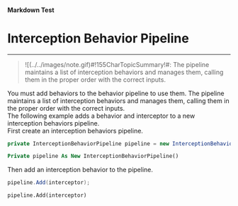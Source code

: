 ﻿---
Source File Name: 75-Interception.docx
AssetID: 7f7a1362-150a-417c-8b15-ba4f7d08cd5a
Title: Interception Behavior Pipeline
Order In ToC: 2\5\2
Output Filename: 2\5\2_Interception Behavior Pipeline.markdown
---

#### Markdown Test ####
# Interception Behavior Pipeline #
----------


> ![(../../images/note.gif)#!155CharTopicSummary!#:
> <a name="interception_pipeline" href="#" xmlns:xlink="http://www.w3.org/1999/xlink"><span /></a>
The pipeline maintains a list of interception behaviors and manages them, calling them in the proper order with the correct inputs.

You must add behaviors to the behavior pipeline to use them. The pipeline maintains a list of interception behaviors and manages them, calling them in the proper order with the correct inputs.  
The following example adds a behavior and interceptor to a new interception behaviors pipeline.  
First create an interception behaviors pipeline.  

```csharp
private InterceptionBehaviorPipeline pipeline = new InterceptionBehaviorPipeline();
```


```vb
Private pipeline As New InterceptionBehaviorPipeline()
```

Then add an interception behavior to the pipeline.  

```csharp
pipeline.Add(interceptor);
```


```vb
pipeline.Add(interceptor)
```



